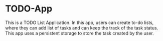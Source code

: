# TODO-App

This is a TODO List Application. In this app, users can create to-do lists, where they can add list of tasks
and can keep the track of the task status.
This app uses a persistent storage to store the task created by the user.
